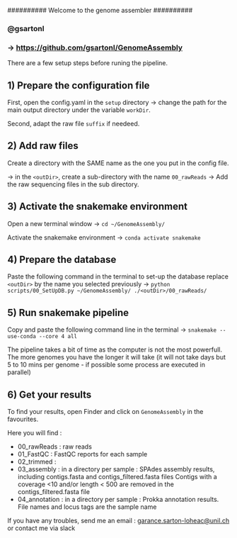 ########## Welcome to the genome assembler ##########
###					 	  ###
### 		@gsartonl 			  ###
###                                               ###
### -> https://github.com/gsartonl/GenomeAssembly ###


There are a few setup steps before runing the pipeline.

## 1) Prepare the configuration file ##

First, open the config.yaml in the `setup` directory
-> change the path for the main output directory under the variable `workDir`.

Second, adapt the raw file `suffix` if needeed.

## 2) Add raw files ##

Create a directory with the SAME name as the one you put in the config file. 

-> in the `<outDir>`, create a sub-directory with the name `00_rawReads`
-> Add the raw sequencing files in the sub directory.

## 3) Activate the snakemake environment ##

Open a new terminal window
-> `cd ~/GenomeAssembly/`

Activate the snakemake environment
-> `conda activate snakemake` 

## 4) Prepare the database ##

Paste the following command in the terminal to set-up the database replace `<outDir>` by
the name you selected previously
-> `python scripts/00_SetUpDB.py ~/GenomeAssembly/ ./<outDir>/00_rawReads/`

## 5) Run snakemake pipeline ##

Copy and paste the following command line in the terminal
-> `snakemake --use-conda --core 4 all`

The pipeline takes a bit of time as the computer is not the most powerfull. The more genomes
you have the longer it will take (it will not take days but 5 to 10 mins per genome - if possible
some process are executed in parallel)

## 6) Get your results ##

To find your results, open Finder and click on `GenomeAssembly` in the favourites.

Here you will find : 
 - 00_rawReads : raw reads 
 - 01_FastQC : FastQC reports for each sample
 - 02_trimmed : 
 - 03_assembly : in a directory per sample : SPAdes assembly results, including contigs.fasta and contigs_filtered.fasta files
		Contigs with a coverage <10 and/or length < 500 are removed in the contigs_filtered.fasta file
 - 04_annotation :  in a directory per sample : Prokka annotation results. File names and locus tags are the sample name



If you have any troubles, send me an email : garance.sarton-loheac@unil.ch or contact me via slack
